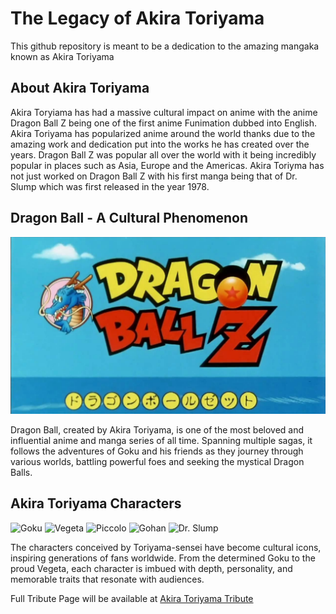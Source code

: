 # The Legacy of Akira Toriyama

This github repository is meant to be a dedication to the amazing mangaka known as Akira Toriyama

## About Akira Toriyama

Akira Toryiama has had a massive cultural impact on anime with the anime Dragon Ball Z being one of the first anime Funimation dubbed into English. Akira Toriyama has popularized anime around the world thanks due to the amazing work and dedication put into the works he has created over the years. Dragon Ball Z was popular all over the world with it being incredibly popular in places such as Asia, Europe and the Americas. Akira Toriyma has not just worked on Dragon Ball Z with his first manga being that of Dr. Slump which was first released in the year 1978. 

## Dragon Ball - A Cultural Phenomenon

![DBZ Logo](images/maxresdefault.jpg)

Dragon Ball, created by Akira Toriyama, is one of the most beloved and influential anime and manga series of all time. Spanning multiple sagas, it follows the adventures of Goku and his friends as they journey through various worlds, battling powerful foes and seeking the mystical Dragon Balls.

## Akira Toriyama Characters

![Goku](https://example.com/goku.jpg)
![Vegeta](https://example.com/vegeta.jpg)
![Piccolo](https://example.com/piccolo.jpg)
![Gohan](https://example.com/gohan.jpg)
![Dr. Slump](a.jpg)

The characters conceived by Toriyama-sensei have become cultural icons, inspiring generations of fans worldwide. From the determined Goku to the proud Vegeta, each character is imbued with depth, personality, and memorable traits that resonate with audiences.

Full Tribute Page will be available at [Akira Toriyama Tribute](main.html")
